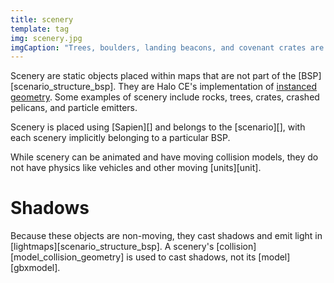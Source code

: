 ```yaml
---
title: scenery
template: tag
img: scenery.jpg
imgCaption: "Trees, boulders, landing beacons, and covenant crates are all instances of scenery"
---
```


Scenery are static objects placed within maps that are not part of the [BSP][scenario_structure_bsp]. They are Halo CE's implementation of [instanced geometry][wiki-instancing]. Some examples of scenery include rocks, trees, crates, crashed pelicans, and particle emitters.

Scenery is placed using [Sapien][] and belongs to the [scenario][], with each scenery implicitly belonging to a particular BSP.

While scenery can be animated and have moving collision models, they do not have physics like vehicles and other moving [units][unit].

# Shadows
Because these objects are non-moving, they cast shadows and emit light in [lightmaps][scenario_structure_bsp]. A scenery's [collision][model_collision_geometry] is used to cast shadows, not its [model][gbxmodel].

[wiki-instancing]: https://en.wikipedia.org/wiki/Geometry_instancing
